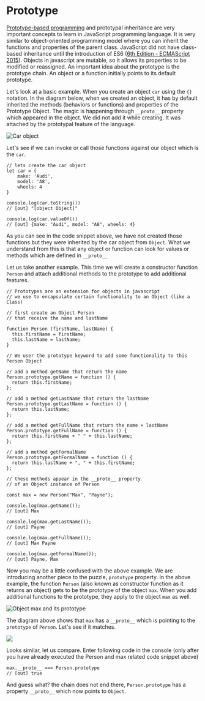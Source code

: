 # Prototype 

[Prototype-based programming](https://en.wikipedia.org/wiki/Prototype-based_programming) and prototypal inheritance are very important concepts to learn in JavaScript programming language. It is very similar to object-oriented programming model where you can inherit the functions and properties of the parent class. JavaScript did not have class-based inheritance until the introduction of ES6 ([6th Edition - ECMAScript 2015](https://en.wikipedia.org/wiki/ECMAScript#6th_Edition_-_ECMAScript_2015)). Objects in javascript are mutable, so it allows its properties to be modified or reassigned. An important idea about the prototype is the prototype chain. An object or a function initially points to its default prototype. 

Let's look at a basic example. When you create an object `car` using the `{}` notation. In the diagram below, when we created an object, it has by default inherited the methods (behaviors or functions) and properties of the Prototype Object. The magic is happening through `__proto__` property which appeared in the object. We did not add it while creating. It was attached by the prototypal feature of the language.

![Car object](https://i.imgur.com/XjSv8MP.png)

Let's see if we can invoke or call those functions against our object which is the `car`.

```javascript=
// lets create the car object
let car = {
    make: 'Audi',
    model: 'A8',
    wheels: 4
}

console.log(car.toString()) 
// [out] "[object Object]"

console.log(car.valueOf()) 
// [out] {make: "Audi", model: "A8", wheels: 4}

```

As you can see in the code snippet above, we have not created those functions but they were inherited by the car object from `Object`. What we understand from this is that any object or function can look for values or methods which are defined in `__proto__`

Let us take another example. This time we will create a constructor function `Person` and attach additional methods to the prototype to add additional features.

```javascript=
// Prototypes are an extension for objects in javascript
// we use to encapsulate certain functionality to an Object (like a Class)

// first create an Object Person
// that receive the name and lastName

function Person (firstName, lastName) {
  this.firstName = firstName;
  this.lastName = lastName;
}

// We user the prototype keyword to add some functionality to this Person Object

// add a method getName that return the name
Person.prototype.getName = function () {
  return this.firstName;
};

// add a method getLastName that return the lastName
Person.prototype.getLastName = function () {
  return this.lastName;
};

// add a method getFullName that return the name + lastName
Person.prototype.getFullName = function () {
  return this.firstName + " " + this.lastName;
};

// add a method getFormalName
Person.prototype.getFormalName = function () {
  return this.lastName + ", " + this.firstName;
};

// these methods appear in the __proto__ property 
// of an Object instance of Person

const max = new Person("Max", "Payne");

console.log(max.getName());
// [out] Max

console.log(max.getLastName());
// [out] Payne

console.log(max.getFullName());
// [out] Max Payne

console.log(max.getFormalName());
// [out] Payne, Max
```

Now you may be a little confused with the above example. We are introducing another piece to the puzzle, `prototype` property. In the above example, the function `Person` (also known as constructor function as it returns an object) gets to be the prototype of the object `max`. When you add additional functions to the prototype, they apply to the object `max` as well. 

![Object max and its prototype](https://i.imgur.com/JifUNJj.png)

The diagram above shows that `max` has a `__proto__` which is pointing to the `prototype` of `Person`. Let's see if it matches.

![](https://i.imgur.com/b9zKCWY.png)

Looks similar, let us compare. Enter following code in the console (only after you have already executed the Person and max related code snippet above)

```javascript=
max.__proto__ === Person.prototype
// [out] true
``` 

And guess what? the chain does not end there, `Person.prototype` has a property `__proto__` which now points to `Object`.
